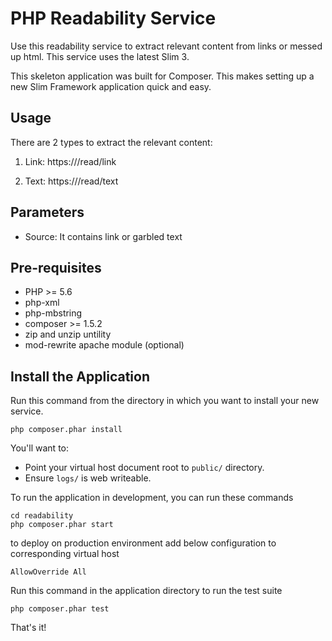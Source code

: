 # PHP Readability Service

Use this readability service to extract relevant content from links or messed up html. This service uses the latest Slim 3.

This skeleton application was built for Composer. This makes setting up a new Slim Framework application quick and easy.

## Usage

There are 2 types to extract the relevant content:

1. Link:
    https://<hostname>/read/link

2. Text:
    https://<hostname>/read/text

## Parameters
* Source: It contains link or garbled text

## Pre-requisites
* PHP >= 5.6
* php-xml
* php-mbstring
* composer >= 1.5.2
* zip and unzip untility
* mod-rewrite apache module (optional)

## Install the Application

Run this command from the directory in which you want to install your new service.

    php composer.phar install

You'll want to:

* Point your virtual host document root to `public/` directory.
* Ensure `logs/` is web writeable.

To run the application in development, you can run these commands 

	cd readability
	php composer.phar start

to deploy on production environment add below configuration to corresponding virtual host

    AllowOverride All

Run this command in the application directory to run the test suite

	php composer.phar test

That's it!
